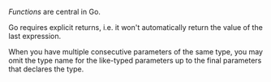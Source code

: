 *Functions* are central in Go.

Go requires explicit returns, i.e. it won't automatically return the value of the last expression.

When you have multiple consecutive parameters of the same type, you may omit the type name for the like-typed parameters up to the final parameters that declares the type.
